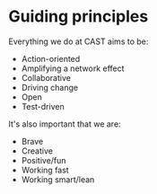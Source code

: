 # Guiding principles

Everything we do at CAST aims to be:

* Action-oriented
* Amplifying a network effect
* Collaborative
* Driving change
* Open
* Test-driven

It's also important that we are:

* Brave
* Creative
* Positive/fun
* Working fast
* Working smart/lean
